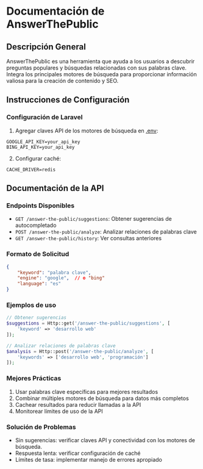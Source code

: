 # Documentación de AnswerThePublic

## Descripción General
AnswerThePublic es una herramienta que ayuda a los usuarios a descubrir preguntas populares y búsquedas relacionadas con sus palabras clave. Integra los principales motores de búsqueda para proporcionar información valiosa para la creación de contenido y SEO.

## Instrucciones de Configuración

### Configuración de Laravel
1. Agregar claves API de los motores de búsqueda en [.env](cci:7://file:///c:/Users/sarah/OneDrive/Escritorio/Practicas%20APPYWEB/Laravel%20Project/laravel-web/.env:0:0-0:0):

```env
GOOGLE_API_KEY=your_api_key
BING_API_KEY=your_api_key
```

2. Configurar caché:
```env
CACHE_DRIVER=redis
```

## Documentación de la API

### Endpoints Disponibles
- `GET /answer-the-public/suggestions`: Obtener sugerencias de autocompletado
- `POST /answer-the-public/analyze`: Analizar relaciones de palabras clave
- `GET /answer-the-public/history`: Ver consultas anteriores

### Formato de Solicitud
```json
{
    "keyword": "palabra clave",
    "engine": "google",  // o "bing"
    "language": "es"
}
```

### Ejemplos de uso

```php
// Obtener sugerencias
$suggestions = Http::get('/answer-the-public/suggestions', [
    'keyword' => 'desarrollo web'
]);

// Analizar relaciones de palabras clave
$analysis = Http::post('/answer-the-public/analyze', [
    'keywords' => ['desarrollo web', 'programación']
]);
```

### Mejores Prácticas

1. Usar palabras clave específicas para mejores resultados
2. Combinar múltiples motores de búsqueda para datos más completos
3. Cachear resultados para reducir llamadas a la API
4. Monitorear límites de uso de la API

### Solución de Problemas
- Sin sugerencias: verificar claves API y conectividad con los motores de búsqueda.
- Respuesta lenta: verificar configuración de caché
- Límites de tasa: implementar manejo de errores apropiado